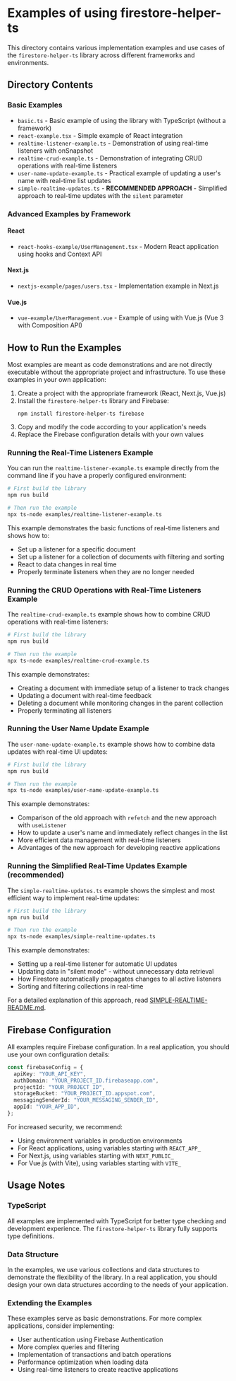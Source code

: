 # Examples of using firestore-helper-ts

This directory contains various implementation examples and use cases of the `firestore-helper-ts` library across different frameworks and environments.

## Directory Contents

### Basic Examples

- `basic.ts` - Basic example of using the library with TypeScript (without a framework)
- `react-example.tsx` - Simple example of React integration
- `realtime-listener-example.ts` - Demonstration of using real-time listeners with onSnapshot
- `realtime-crud-example.ts` - Demonstration of integrating CRUD operations with real-time listeners
- `user-name-update-example.ts` - Practical example of updating a user's name with real-time list updates
- `simple-realtime-updates.ts` - **RECOMMENDED APPROACH** - Simplified approach to real-time updates with the `silent` parameter

### Advanced Examples by Framework

#### React

- `react-hooks-example/UserManagement.tsx` - Modern React application using hooks and Context API

#### Next.js

- `nextjs-example/pages/users.tsx` - Implementation example in Next.js

#### Vue.js

- `vue-example/UserManagement.vue` - Example of using with Vue.js (Vue 3 with Composition API)

## How to Run the Examples

Most examples are meant as code demonstrations and are not directly executable without the appropriate project and infrastructure. To use these examples in your own application:

1. Create a project with the appropriate framework (React, Next.js, Vue.js)
2. Install the `firestore-helper-ts` library and Firebase:
   ```
   npm install firestore-helper-ts firebase
   ```
3. Copy and modify the code according to your application's needs
4. Replace the Firebase configuration details with your own values

### Running the Real-Time Listeners Example

You can run the `realtime-listener-example.ts` example directly from the command line if you have a properly configured environment:

```bash
# First build the library
npm run build

# Then run the example
npx ts-node examples/realtime-listener-example.ts
```

This example demonstrates the basic functions of real-time listeners and shows how to:

- Set up a listener for a specific document
- Set up a listener for a collection of documents with filtering and sorting
- React to data changes in real time
- Properly terminate listeners when they are no longer needed

### Running the CRUD Operations with Real-Time Listeners Example

The `realtime-crud-example.ts` example shows how to combine CRUD operations with real-time listeners:

```bash
# First build the library
npm run build

# Then run the example
npx ts-node examples/realtime-crud-example.ts
```

This example demonstrates:

- Creating a document with immediate setup of a listener to track changes
- Updating a document with real-time feedback
- Deleting a document while monitoring changes in the parent collection
- Properly terminating all listeners

### Running the User Name Update Example

The `user-name-update-example.ts` example shows how to combine data updates with real-time UI updates:

```bash
# First build the library
npm run build

# Then run the example
npx ts-node examples/user-name-update-example.ts
```

This example demonstrates:

- Comparison of the old approach with `refetch` and the new approach with `useListener`
- How to update a user's name and immediately reflect changes in the list
- More efficient data management with real-time listeners
- Advantages of the new approach for developing reactive applications

### Running the Simplified Real-Time Updates Example (recommended)

The `simple-realtime-updates.ts` example shows the simplest and most efficient way to implement real-time updates:

```bash
# First build the library
npm run build

# Then run the example
npx ts-node examples/simple-realtime-updates.ts
```

This example demonstrates:

- Setting up a real-time listener for automatic UI updates
- Updating data in "silent mode" - without unnecessary data retrieval
- How Firestore automatically propagates changes to all active listeners
- Sorting and filtering collections in real-time

For a detailed explanation of this approach, read [SIMPLE-REALTIME-README.md](./SIMPLE-REALTIME-README.md).

## Firebase Configuration

All examples require Firebase configuration. In a real application, you should use your own configuration details:

```typescript
const firebaseConfig = {
  apiKey: "YOUR_API_KEY",
  authDomain: "YOUR_PROJECT_ID.firebaseapp.com",
  projectId: "YOUR_PROJECT_ID",
  storageBucket: "YOUR_PROJECT_ID.appspot.com",
  messagingSenderId: "YOUR_MESSAGING_SENDER_ID",
  appId: "YOUR_APP_ID",
};
```

For increased security, we recommend:

- Using environment variables in production environments
- For React applications, using variables starting with `REACT_APP_`
- For Next.js, using variables starting with `NEXT_PUBLIC_`
- For Vue.js (with Vite), using variables starting with `VITE_`

## Usage Notes

### TypeScript

All examples are implemented with TypeScript for better type checking and development experience. The `firestore-helper-ts` library fully supports type definitions.

### Data Structure

In the examples, we use various collections and data structures to demonstrate the flexibility of the library. In a real application, you should design your own data structures according to the needs of your application.

### Extending the Examples

These examples serve as basic demonstrations. For more complex applications, consider implementing:

- User authentication using Firebase Authentication
- More complex queries and filtering
- Implementation of transactions and batch operations
- Performance optimization when loading data
- Using real-time listeners to create reactive applications
